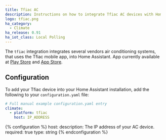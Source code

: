 ```yaml
---
title: Tfiac AC
description: Instructions on how to integrate Tfiac AC devices with Home Assistant.
logo: tfiac.png
ha_category:
  - Climate
ha_release: 0.91
ha_iot_class: Local Polling
---
```


The `tfiac` integration integrates several vendors air conditioning systems, that uses the Tfiac mobile app, into Home Assistant. App currently available at [Play Store](https://play.google.com/store/apps/details?id=com.tcl.export) and [App Store](https://itunes.apple.com/app/tfiac/id1059938398).

## Configuration

To add your Tfiac device into your Home Assistant installation, add the following to your `configuration.yaml` file:

```yaml
# Full manual example configuration.yaml entry
climate:
  - platform: tfiac
    host: IP_ADDRESS
```

{% configuration %}
host:
  description: The IP address of your AC device.
  required: true
  type: string
{% endconfiguration %}
